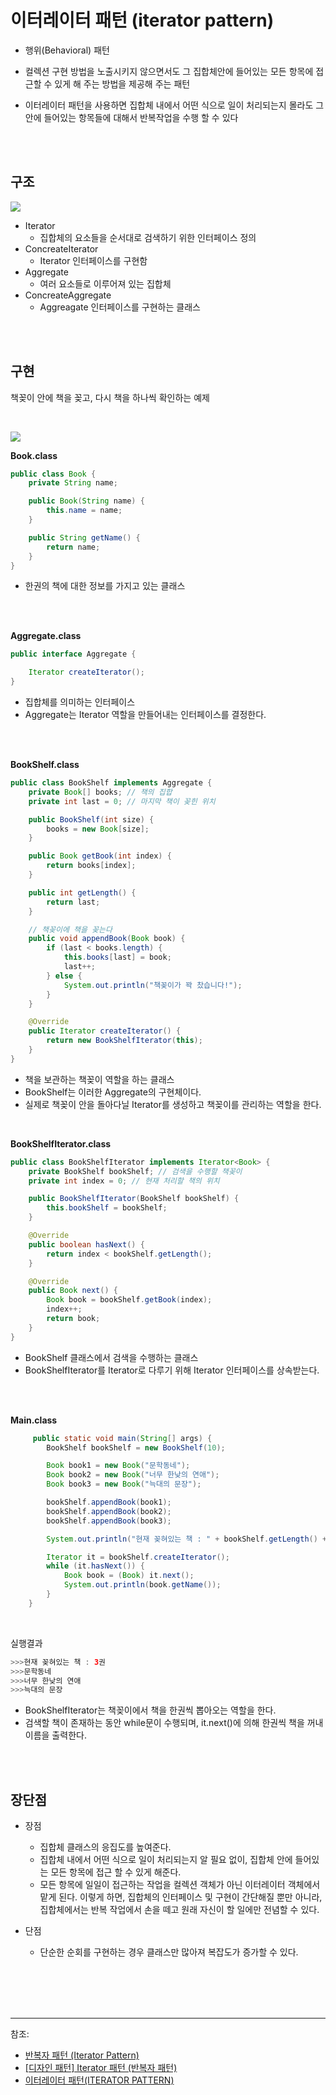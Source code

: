 # 이터레이터 패턴 (iterator pattern)


- 행위(Behavioral) 패턴
 


-  컬렉션 구현 방법을 노출시키지 않으면서도 그 집합체안에 들어있는 모든 항목에 접근할 수 있게 해 주는 방법을 제공해 주는 패턴


-  이터레이터 패턴을 사용하면 집합체 내에서 어떤 식으로 일이 처리되는지 몰라도 그 안에 들어있는 항목들에 대해서 반복작업을 수행 할 수 있다





<br/><br/>

## 구조



![](https://images.velog.io/images/cham/post/58959069-44eb-40c7-aacb-368f168477c5/image.png)

 - Iterator 
   - 집합체의 요소들을 순서대로 검색하기 위한 인터페이스 정의
 - ConcreateIterator 
   -  Iterator 인터페이스를 구현함
 - Aggregate 
   - 여러 요소들로 이루어져 있는 집합체
 - ConcreateAggregate 
   - Aggreagate 인터페이스를 구현하는 클래스





<br/><br/>


## 구현


 책꽂이 안에 책을 꽂고, 다시 책을 하나씩 확인하는 예제

<br/>

![](https://images.velog.io/images/cham/post/0768fb81-2125-49b4-9df3-d5f46e4e72b7/image.png)


**Book.class**

```java
public class Book {
    private String name;

    public Book(String name) {
        this.name = name;
    }

    public String getName() {
        return name;
    }
}
```

- 한권의 책에 대한 정보를 가지고 있는 클래스


<br/><br/>


**Aggregate.class**

```java
public interface Aggregate {

    Iterator createIterator();
}
```

- 집합체를 의미하는 인터페이스
- Aggregate는 Iterator 역할을 만들어내는 인터페이스를 결정한다.

<br/><br/>

**BookShelf.class**

```java
public class BookShelf implements Aggregate {
    private Book[] books; // 책의 집합
    private int last = 0; // 마지막 책이 꽂힌 위치

    public BookShelf(int size) {
        books = new Book[size];
    }

    public Book getBook(int index) {
        return books[index];
    }

    public int getLength() {
        return last;
    }

    // 책꽂이에 책을 꽂는다
    public void appendBook(Book book) {
        if (last < books.length) {
            this.books[last] = book;
            last++;
        } else {
            System.out.println("책꽂이가 꽉 찼습니다!");
        }
    }

    @Override
    public Iterator createIterator() {
        return new BookShelfIterator(this);
    }
}
```

- 책을 보관하는 책꽂이 역할을 하는 클래스
- BookShelf는 이러한 Aggregate의 구현체이다.
- 실제로 책꽂이 안을 돌아다닐 Iterator를 생성하고 책꽂이를 관리하는 역할을 한다.


<br/>


**BookShelfIterator.class**

```java
public class BookShelfIterator implements Iterator<Book> {
    private BookShelf bookShelf; // 검색을 수행할 책꽂이
    private int index = 0; // 현재 처리할 책의 위치

    public BookShelfIterator(BookShelf bookShelf) {
        this.bookShelf = bookShelf;
    }

    @Override
    public boolean hasNext() {
        return index < bookShelf.getLength();
    }

    @Override
    public Book next() {
        Book book = bookShelf.getBook(index);
        index++;
        return book;
    }
}
```

-  BookShelf 클래스에서 검색을 수행하는 클래스
- BookShelfIterator를 Iterator로 다루기 위해 Iterator 인터페이스를 상속받는다.


<br/><br/>


**Main.class**

```java
     public static void main(String[] args) {
        BookShelf bookShelf = new BookShelf(10);

        Book book1 = new Book("문학동네");
        Book book2 = new Book("너무 한낮의 연애");
        Book book3 = new Book("늑대의 문장");

        bookShelf.appendBook(book1);
        bookShelf.appendBook(book2);
        bookShelf.appendBook(book3);

        System.out.println("현재 꽂혀있는 책 : " + bookShelf.getLength() + "권");

        Iterator it = bookShelf.createIterator();
        while (it.hasNext()) {
            Book book = (Book) it.next();
            System.out.println(book.getName());
        }
    }

```


<br/>

실행결과
```java
>>>현재 꽂혀있는 책 : 3권
>>>문학동네
>>>너무 한낮의 연애
>>>늑대의 문장
```

- BookShelfIterator는 책꽂이에서 책을 한권씩 뽑아오는 역할을 한다.
- 검색할 책이 존재하는 동안 while문이 수행되며, it.next()에 의해 한권씩 책을 꺼내 이름을 출력한다.






<br/><br/>

## 장단점


- 장점
  - 집합체 클래스의 응집도를 높여준다.
  - 집합체 내에서 어떤 식으로 일이 처리되는지 알 필요 없이, 집합체 안에 들어있는 모든 항목에 접근 할 수 있게 해준다.
  - 모든 항목에 일일이 접근하는 작업을 컬렉션 객체가 아닌 이터레이터 객체에서 맡게 된다. 이렇게 하면, 집합체의 인터페이스 및 구현이 간단해질 뿐만 아니라, 집합체에서는 반복 작업에서 손을 떼고 원래 자신이 할 일에만 전념할 수 있다.



- 단점
  -  단순한 순회를 구현하는 경우 클래스만 많아져 복잡도가 증가할 수 있다.


<br/><br/><br/><br/>

---
참조:
- [반복자 패턴 (Iterator Pattern)](https://lktprogrammer.tistory.com/40)
- [[디자인 패턴] Iterator 패턴 (반복자 패턴)](https://zion830.tistory.com/33)
- [이터레이터 패턴(ITERATOR PATTERN)](https://invincibletyphoon.tistory.com/66)


